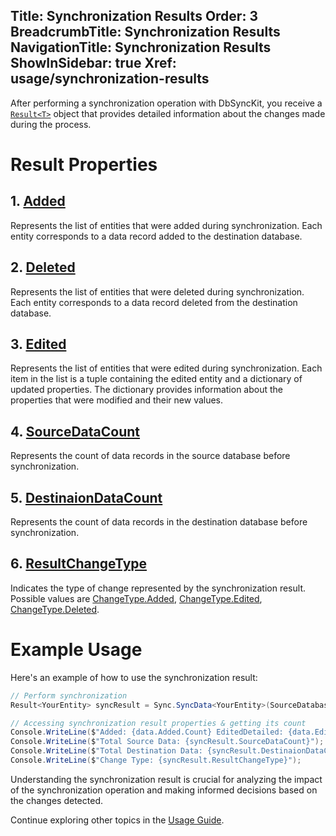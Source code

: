 ﻿﻿Title: Synchronization Results
Order: 3
BreadcrumbTitle: Synchronization Results
NavigationTitle: Synchronization Results
ShowInSidebar: true
Xref: usage/synchronization-results
---

After performing a synchronization operation with DbSyncKit, you receive a [`Result<T>`](xref:api-DbSyncKit.Core.DataContract.Result-T-) object that provides detailed information about the changes made during the process.

# Result Properties

## 1. [Added](xref:api-DbSyncKit.Core.DataContract.Result-T-.Added)

Represents the list of entities that were added during synchronization. Each entity corresponds to a data record added to the destination database.

## 2. [Deleted](xref:api-DbSyncKit.Core.DataContract.Result-T-.Deleted)

Represents the list of entities that were deleted during synchronization. Each entity corresponds to a data record deleted from the destination database.

## 3. [Edited](xref:api-DbSyncKit.Core.DataContract.Result-T-.Edited)

Represents the list of entities that were edited during synchronization. Each item in the list is a tuple containing the edited entity and a dictionary of updated properties. The dictionary provides information about the properties that were modified and their new values.

## 4. [SourceDataCount](xref:api-DbSyncKit.Core.DataContract.Result-T-.SourceDataCount)

Represents the count of data records in the source database before synchronization.

## 5. [DestinaionDataCount](xref:api-DbSyncKit.Core.DataContract.Result-T-.DestinaionDataCount)

Represents the count of data records in the destination database before synchronization.

## 6. [ResultChangeType](xref:api-DbSyncKit.Core.DataContract.Result-T-.ResultChangeType)

Indicates the type of change represented by the synchronization result. Possible values are [ChangeType.Added](xref:api-DbSyncKit.Core.Enum.ChangeType.Added), [ChangeType.Edited](xref:api-DbSyncKit.Core.Enum.ChangeType.Edited), [ChangeType.Deleted](xref:api-DbSyncKit.Core.Enum.ChangeType.Deleted).

# Example Usage

Here's an example of how to use the synchronization result:

```csharp
// Perform synchronization
Result<YourEntity> syncResult = Sync.SyncData<YourEntity>(SourceDatabase, DestinationDatabase);

// Accessing synchronization result properties & getting its count
Console.WriteLine($"Added: {data.Added.Count} EditedDetailed: {data.EditedDetailed.Count} Deleted: {data.Deleted.Count}");
Console.WriteLine($"Total Source Data: {syncResult.SourceDataCount}");
Console.WriteLine($"Total Destination Data: {syncResult.DestinaionDataCount}");
Console.WriteLine($"Change Type: {syncResult.ResultChangeType}");
```

Understanding the synchronization result is crucial for analyzing the impact of the synchronization operation and making informed decisions based on the changes detected.

Continue exploring other topics in the [Usage Guide](xref:usage).